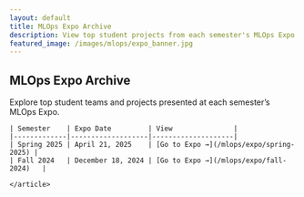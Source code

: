 ```yaml
---
layout: default
title: MLOps Expo Archive
description: View top student projects from each semester's MLOps Expo
featured_image: /images/mlops/expo_banner.jpg
---
```


<section class="hero">
  <div class="hero__image" style="background-image: url({{ page.featured_image | relative_url }})">
    <div class="hero__overlay"></div>
  </div>

  <div class="wrap">
    <h1>MLOps Expo Archive</h1>
    <p>Explore top student teams and projects presented at each semester’s MLOps Expo.</p>
  </div>
</section>

<section class="single">
  <div class="wrap">
    <article class="single-post">

    | Semester    | Expo Date         | View               |
    |-------------|-------------------|--------------------|
    | Spring 2025 | April 21, 2025    | [Go to Expo →](/mlops/expo/spring-2025) |
    | Fall 2024   | December 18, 2024 | [Go to Expo →](/mlops/expo/fall-2024)   |

    </article>
  </div>
</section>
